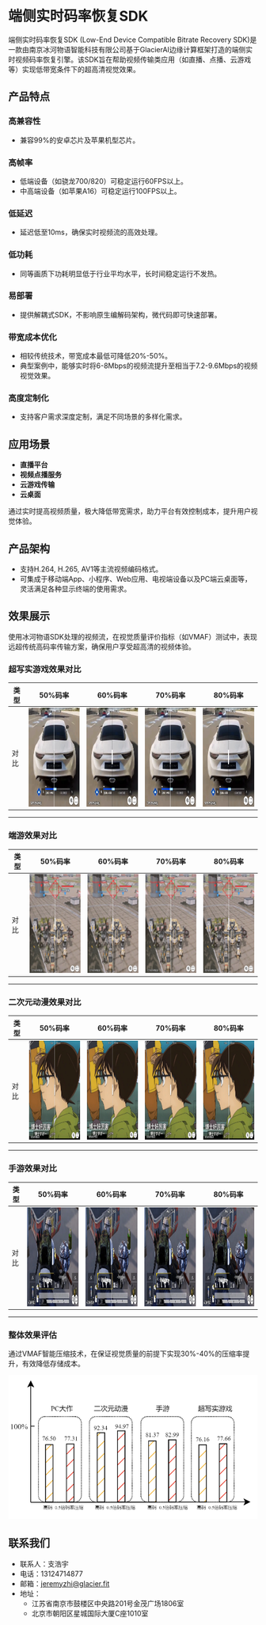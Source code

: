 # 端侧实时码率恢复SDK

端侧实时码率恢复SDK (Low-End Device Compatible Bitrate Recovery SDK)是一款由南京冰河物语智能科技有限公司基于GlacierAI边缘计算框架打造的端侧实时视频码率恢复引擎。该SDK旨在帮助视频传输类应用（如直播、点播、云游戏等）实现低带宽条件下的超高清视觉效果。

## 产品特点

### 高兼容性
- 兼容99%的安卓芯片及苹果机型芯片。

### 高帧率
- 低端设备（如骁龙700/820）可稳定运行60FPS以上。
- 中高端设备（如苹果A16）可稳定运行100FPS以上。

### 低延迟
- 延迟低至10ms，确保实时视频流的高效处理。

### 低功耗
- 同等画质下功耗明显低于行业平均水平，长时间稳定运行不发热。

### 易部署
- 提供解耦式SDK，不影响原生编解码架构，微代码即可快速部署。

### 带宽成本优化
- 相较传统技术，带宽成本最低可降低20%-50%。
- 典型案例中，能够实时将6-8Mbps的视频流提升至相当于7.2-9.6Mbps的视频视觉效果。

### 高度定制化
- 支持客户需求深度定制，满足不同场景的多样化需求。

## 应用场景
- **直播平台**
- **视频点播服务**
- **云游戏传输**
- **云桌面**

通过实时提高视频质量，极大降低带宽需求，助力平台有效控制成本，提升用户视觉体验。

## 产品架构
- 支持H.264, H.265, AV1等主流视频编码格式。
- 可集成于移动端App、小程序、Web应用、电视端设备以及PC端云桌面等，灵活满足各种显示终端的使用需求。

## 效果展示
使用冰河物语SDK处理的视频流，在视觉质量评价指标（如VMAF）测试中，表现远超传统高码率传输方案，确保用户享受超高清的视频体验。

### 超写实游戏效果对比

| 类型 | 50%码率 | 60%码率 | 70%码率 | 80%码率 |
|------|---------|---------|---------|---------|
| 对比 | [<img src="show/chao_50.png" height="200"/>](https://imgsli.com/Mzc3OTgy) | [<img src="show/chao_60.png" height="200"/>](https://imgsli.com/Mzc3OTgz) | [<img src="show/chao_70.png" height="200"/>](https://imgsli.com/Mzc3OTg0) | [<img src="show/chao_80.png" height="200"/>](https://imgsli.com/Mzc3OTg1) |

---

### 端游效果对比

| 类型 | 50%码率 | 60%码率 | 70%码率 | 80%码率 |
|------|---------|---------|---------|---------|
| 对比 | [<img src="show/duan_50.png" height="200"/>](https://imgsli.com/Mzc3OTk0) | [<img src="show/duan_60.png" height="200"/>](https://imgsli.com/Mzc3OTk6) | [<img src="show/duan_70.png" height="200"/>](https://imgsli.com/Mzc3OTk7) | [<img src="show/duan_80.png" height="200"/>](https://imgsli.com/Mzc3OTk9) |

---

### 二次元动漫效果对比

| 类型 | 50%码率 | 60%码率 | 70%码率 | 80%码率 |
|------|---------|---------|---------|---------|
| 对比 | [<img src="show/er_50.png" height="200"/>](https://imgsli.com/Mzc3OTg7) | [<img src="show/er_60.png" height="200"/>](https://imgsli.com/Mzc3OTg9) | [<img src="show/er_70.png" height="200"/>](https://imgsli.com/Mzc3OTkw) | [<img src="show/er_80.png" height="200"/>](https://imgsli.com/Mzc3OTky) |

---

### 手游效果对比

| 类型 | 50%码率 | 60%码率 | 70%码率 | 80%码率 |
|------|---------|---------|---------|---------|
| 对比 | [<img src="show/shou_50.png" height="200"/>](https://imgsli.com/Mzc4MDAw) | [<img src="show/shou_60.png" height="200"/>](https://imgsli.com/Mzc4MDAx) | [<img src="show/shou_70.png" height="200"/>](https://imgsli.com/Mzc4MDAy) | [<img src="show/shou_80.png" height="200"/>](https://imgsli.com/Mzc4MDAz) |

---

### 整体效果评估

通过VMAF智能压缩技术，在保证视觉质量的前提下实现30%-40%的压缩率提升，有效降低存储成本。

![码率压缩效果对比](show/码率压缩效果柱状图.png)


## 联系我们
- 联系人：支浩宇
- 电话：13124714877
- 邮箱：[jeremyzhi@glacier.fit](mailto:jeremyzhi@glacier.fit)
- 地址：
  - 江苏省南京市鼓楼区中央路201号金茂广场1806室
  - 北京市朝阳区星城国际大厦C座1010室

